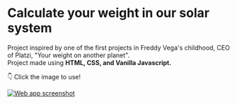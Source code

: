# Calculate your weight in our solar system

Project inspired by one of the first projects in Freddy Vega's childhood, CEO of Platzi, "Your weight on another planet".
<br />
Project made using <strong>HTML, CSS, and Vanilla Javascript.</strong>

👇 Click the image to use!

[![Web app screenshot](https://images2.imgbox.com/8f/74/tVaADlLe_o.png)](https://carlosmachadom.github.io/calculadoraespacial/)
